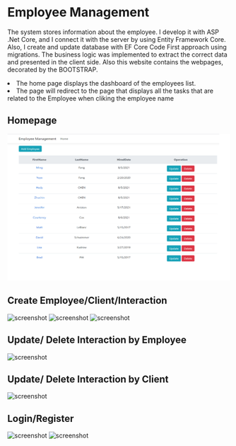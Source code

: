 # Employee Management

The system stores information about the employee. I develop it with ASP .Net Core, and I connect it with the server by using Entity Framework Core. Also, I create and update database with EF Core Code First approach using migrations. The business logic was implemented to extract the correct data and presented in the client side. Also this website contains the webpages, decorated by the BOOTSTRAP.

<li>The home page displays the dashboard of the employees list.</li>
<li>The page will redirect to the page that displays all the tasks that are related to the Employee when cliking the employee name</li>

## Homepage 
![screenshot](EmpManagementScreenshot/Homepage.png)

## Create Employee/Client/Interaction
![screenshot](CreateEmp.png)
![screenshot](CreateClient.png)
![screenshot](CreateInteraction.png)

## Update/ Delete Interaction by Employee
![screenshot](employeeInteration.png)

## Update/ Delete Interaction by Client
![screenshot](clientInteration.png)

## Login/Register
![screenshot](Login.png)
![screenshot](Register.png)
